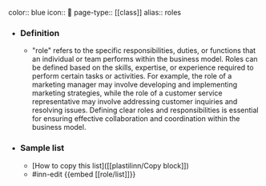 color:: blue
icon:: 🎩
page-type:: [[class]]
alias:: roles

- ### Definition 
  - "role" refers to the specific responsibilities, duties, or functions that an individual or team performs within the business model. Roles can be defined based on the skills, expertise, or experience required to perform certain tasks or activities. For example, the role of a marketing manager may involve developing and implementing marketing strategies, while the role of a customer service representative may involve addressing customer inquiries and resolving issues. Defining clear roles and responsibilities is essential for ensuring effective collaboration and coordination within the business model.
- ### Sample list
  - [How to copy this list]([[plastilinn/Copy block]])
  - #inn-edit {{embed [[role/list]]}}


